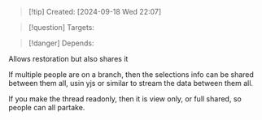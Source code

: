 
>[!tip] Created: [2024-09-18 Wed 22:07]

>[!question] Targets: 

>[!danger] Depends: 

Allows restoration but also shares it

If multiple people are on a branch, then the selections info can be shared between them all, usin yjs or similar to stream the data between them all.

If you make the thread readonly, then it is view only, or full shared, so people can all partake.